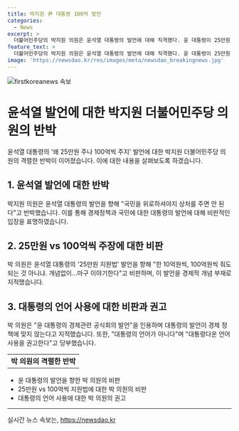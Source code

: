 ```yaml
---
title: 박지원 尹 대통령 100억 발언
categories:
  - News
excerpt: >
  더불어민주당의 박지원 의원은 윤석열 대통령의 발언에 대해 직격했다. 윤 대통령이 25만원 지원에 대해 100억씩 주는 것이 옳다고 말한 것에 대해 국민을 위로하셔야지 상처를 주면 안 된다고 비판했다. 박 의원은 윤 대통령의 발언을 자신의 페이스북에 실어 대통령다운 언어 사용을 권고한다며 규탄했다.
feature_text: >
  더불어민주당의 박지원 의원은 윤석열 대통령의 발언에 대해 직격했다. 윤 대통령이 25만원 지원에 대해 100억씩 주는 것이 옳다고 말한 것에 대해 국민을 위로하셔야지 상처를 주면 안 된다고 비판했다. 박 의원은 윤 대통령의 발언을 자신의 페이스북에 실어 대통령다운 언어 사용을 권고한다며 규탄했다.
image: 'https://newsdao.kr/res/images/meta/newsdao_breakingnews.jpg'
---
```


<p><img src="https://newsdao.kr/res/images/meta/newsdao_breakingnews.jpg" alt="firstkoreanews 속보" /></p>

<h1>윤석열 발언에 대한 박지원 더불어민주당 의원의 반박</h1>

<p data-ke-size="size16">윤석열 대통령의 '왜 25만원 주나 100억씩 주지' 발언에 대한 박지원 더불어민주당 의원의 격렬한 반박이 이어졌습니다. 이에 대한 내용을 살펴보도록 하겠습니다.</p>

<h2 data-ke-size="size26">1. 윤석열 발언에 대한 반박</h2>

<p data-ke-size="size16">박지원 의원은 윤석열 대통령의 발언을 향해 "국민을 위로하셔야지 상처를 주면 안 된다"고 반박했습니다. 이를 통해 경제정책과 국민에 대한 대통령의 발언에 대해 비판적인 입장을 표명하였습니다.</p>

<h2 data-ke-size="size26">2. 25만원 vs 100억씩 주장에 대한 비판</h2>

<p data-ke-size="size16">박 의원은 윤석열 대통령의 '25만원 지원법' 발언을 향해 "한 10억원씩, 100억원씩 줘도 되는 것 아니냐. 개념없이…마구 이야기한다"고 비판하며, 이 발언을 경제적 개념 부재로 지적했습니다.</p>

<h2 data-ke-size="size26">3. 대통령의 언어 사용에 대한 비판과 권고</h2>

<p data-ke-size="size16">박 의원은 "윤 대통령의 경제관련 공식회의 발언"을 인용하며 대통령의 발언이 경제 정책에 맞지 않는다고 지적했습니다. 또한, "대통령의 언어가 아니다"며 "대통령다운 언어 사용을 권고한다"고 당부했습니다.</p>

<table>
    <tr>
        <td style="text-align: center; height: 17px;"><b>박 의원의 격렬한 반박</b></td>
    </tr>
</table>

<ul>
    <li>윤 대통령의 발언을 향한 박 의원의 비판</li>
    <li>25만원 vs 100억씩 지원법에 대한 박 의원의 비판</li>
    <li>대통령의 언어 사용에 대한 박 의원의 권고</li>
</ul>

<p><hr></p>
실시간 뉴스 속보는, <a href="https://newsdao.kr" rel="dofollow">https://newsdao.kr</a>



